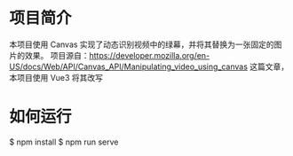 # 项目简介

本项目使用 Canvas 实现了动态识别视频中的绿幕，并将其替换为一张固定的图片的效果。
项目源自：https://developer.mozilla.org/en-US/docs/Web/API/Canvas_API/Manipulating_video_using_canvas
这篇文章，本项目使用 Vue3 将其改写

# 如何运行
$ npm install
$ npm run serve
